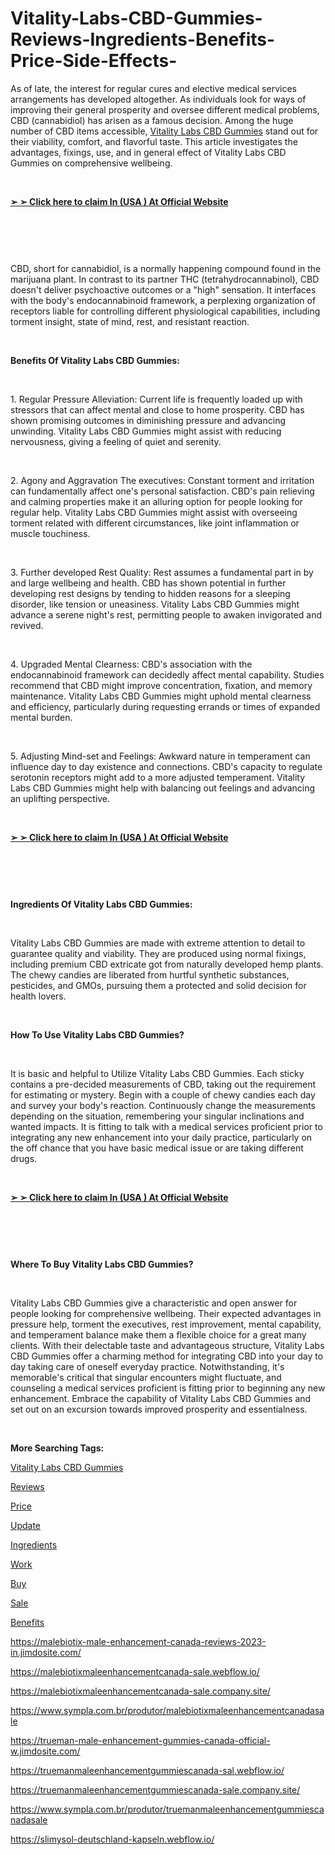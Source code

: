 # Vitality-Labs-CBD-Gummies-Reviews-Ingredients-Benefits-Price-Side-Effects-
<p>As of late, the interest for regular cures and elective medical services arrangements has developed altogether. As individuals look for ways of improving their general prosperity and oversee different medical problems, CBD (cannabidiol) has arisen as a famous decision. Among the huge number of CBD items accessible,&nbsp;<a href="https://vitalitylabs-cbd-gummies.webflow.io/">Vitality Labs CBD Gummies</a>&nbsp;stand out for their viability, comfort, and flavorful taste. This article investigates the advantages, fixings, use, and in general effect of Vitality Labs CBD Gummies on comprehensive wellbeing.</p>
<p>&nbsp;</p>
<p><strong><a href="https://fitbreathing.com/recommends/vitality-labs-cbd-gummies/">➢ ➢ Click here to claim In (USA ) At Official Website</a></strong></p>
<p>&nbsp;</p>
<p><a href="https://fitbreathing.com/recommends/vitality-labs-cbd-gummies/"><img src="https://s3.amazonaws.com/8silo.penzu.com/photos/12342351/big/Let_s_Keto_Brazil_1.jpg?1687771433" alt="" border="0" /></a></p>
<p>&nbsp;</p>
<p>CBD, short for cannabidiol, is a normally happening compound found in the marijuana plant. In contrast to its partner THC (tetrahydrocannabinol), CBD doesn't deliver psychoactive outcomes or a "high" sensation. It interfaces with the body's endocannabinoid framework, a perplexing organization of receptors liable for controlling different physiological capabilities, including torment insight, state of mind, rest, and resistant reaction.</p>
<p>&nbsp;</p>
<p><strong>Benefits Of Vitality Labs CBD Gummies:</strong></p>
<p>&nbsp;</p>
<p>1. Regular Pressure Alleviation: Current life is frequently loaded up with stressors that can affect mental and close to home prosperity. CBD has shown promising outcomes in diminishing pressure and advancing unwinding. Vitality Labs CBD Gummies might assist with reducing nervousness, giving a feeling of quiet and serenity.</p>
<p>&nbsp;</p>
<p>2. Agony and Aggravation The executives: Constant torment and irritation can fundamentally affect one's personal satisfaction. CBD's pain relieving and calming properties make it an alluring option for people looking for regular help. Vitality Labs CBD Gummies might assist with overseeing torment related with different circumstances, like joint inflammation or muscle touchiness.</p>
<p>&nbsp;</p>
<p>3. Further developed Rest Quality: Rest assumes a fundamental part in by and large wellbeing and health. CBD has shown potential in further developing rest designs by tending to hidden reasons for a sleeping disorder, like tension or uneasiness. Vitality Labs CBD Gummies might advance a serene night's rest, permitting people to awaken invigorated and revived.</p>
<p>&nbsp;</p>
<p>4. Upgraded Mental Clearness: CBD's association with the endocannabinoid framework can decidedly affect mental capability. Studies recommend that CBD might improve concentration, fixation, and memory maintenance. Vitality Labs CBD Gummies might uphold mental clearness and efficiency, particularly during requesting errands or times of expanded mental burden.</p>
<p>&nbsp;</p>
<p>5. Adjusting Mind-set and Feelings: Awkward nature in temperament can influence day to day existence and connections. CBD's capacity to regulate serotonin receptors might add to a more adjusted temperament. Vitality Labs CBD Gummies might help with balancing out feelings and advancing an uplifting perspective.</p>
<p>&nbsp;</p>
<p><strong><a href="https://fitbreathing.com/recommends/vitality-labs-cbd-gummies/">➢ ➢ Click here to claim In (USA ) At Official Website</a></strong></p>
<p>&nbsp;</p>
<p><a href="https://fitbreathing.com/recommends/vitality-labs-cbd-gummies/"><img src="https://s3.amazonaws.com/2silo.penzu.com/photos/12342353/big/Let_s_Keto_Brazil_3.jpg?1687771446" alt="" border="0" /></a></p>
<p>&nbsp;</p>
<p><strong>Ingredients Of Vitality Labs CBD Gummies:</strong></p>
<p>&nbsp;</p>
<p>Vitality Labs CBD Gummies are made with extreme attention to detail to guarantee quality and viability. They are produced using normal fixings, including premium CBD extricate got from naturally developed hemp plants. The chewy candies are liberated from hurtful synthetic substances, pesticides, and GMOs, pursuing them a protected and solid decision for health lovers.</p>
<p>&nbsp;</p>
<p><strong>How To Use Vitality Labs CBD Gummies?</strong></p>
<p>&nbsp;</p>
<p>It is basic and helpful to Utilize Vitality Labs CBD Gummies. Each sticky contains a pre-decided measurements of CBD, taking out the requirement for estimating or mystery. Begin with a couple of chewy candies each day and survey your body's reaction. Continuously change the measurements depending on the situation, remembering your singular inclinations and wanted impacts. It is fitting to talk with a medical services proficient prior to integrating any new enhancement into your daily practice, particularly on the off chance that you have basic medical issue or are taking different drugs.</p>
<p>&nbsp;</p>
<p><strong><a href="https://fitbreathing.com/recommends/vitality-labs-cbd-gummies/">➢ ➢ Click here to claim In (USA ) At Official Website</a></strong></p>
<p>&nbsp;</p>
<p><a href="https://fitbreathing.com/recommends/vitality-labs-cbd-gummies/"><img src="https://s3.amazonaws.com/6silo.penzu.com/photos/12342357/big/Let_s_Keto_Brazil_2.jpg?1687771460" alt="" border="0" /></a></p>
<p>&nbsp;</p>
<p><strong>Where To Buy Vitality Labs CBD Gummies?</strong></p>
<p>&nbsp;</p>
<p>Vitality Labs CBD Gummies give a characteristic and open answer for people looking for comprehensive wellbeing. Their expected advantages in pressure help, torment the executives, rest improvement, mental capability, and temperament balance make them a flexible choice for a great many clients. With their delectable taste and advantageous structure, Vitality Labs CBD Gummies offer a charming method for integrating CBD into your day to day taking care of oneself everyday practice. Notwithstanding, it's memorable's critical that singular encounters might fluctuate, and counseling a medical services proficient is fitting prior to beginning any new enhancement. Embrace the capability of Vitality Labs CBD Gummies and set out on an excursion towards improved prosperity and essentialness.</p>
<p>&nbsp;</p>
<p><strong>More Searching Tags:</strong></p>
<p><a href="https://fitbreathing.com/vitality-labs-cbd-gummies/">Vitality Labs CBD Gummies</a></p>
<p><a href="https://www.sympla.com.br/produtor/vitalitylabscbdgummiesfored">Reviews</a></p>
<p><a href="https://vitalitylabs-cbd-gummies-500mg.webflow.io/">Price</a></p>
<p><a href="https://lookerstudio.google.com/reporting/7dce0604-2b12-4012-99eb-d04d4b3a0f8e">Update</a></p>
<p><a href="https://colab.research.google.com/drive/1rD47xqt-lYRkCT-jSpwTaVwSYVF6S70b?usp=sharing">Ingredients</a></p>
<p><a href="https://sites.google.com/view/vitalitylabs-cbd-gummies-500mg/home">Work</a></p>
<p><a href="https://vitalitylabscbdgummies-price.company.site/">Buy</a></p>
<p><a href="https://www.yepdesk.com/vitality-labs-cbd-gummies">Sale</a></p>
<p><a href="https://www.yepdesk.com/vitality-labs-male-enhancement-cbd-gummies">Benefits</a></p>
<p><a href="https://malebiotix-male-enhancement-canada-reviews-2023-in.jimdosite.com/">https://malebiotix-male-enhancement-canada-reviews-2023-in.jimdosite.com/</a></p>
<p><a href="https://malebiotixmaleenhancementcanada-sale.webflow.io/">https://malebiotixmaleenhancementcanada-sale.webflow.io/</a></p>
<p><a href="https://malebiotixmaleenhancementcanada-sale.company.site/">https://malebiotixmaleenhancementcanada-sale.company.site/</a></p>
<p><a href="https://www.sympla.com.br/produtor/malebiotixmaleenhancementcanadasale">https://www.sympla.com.br/produtor/malebiotixmaleenhancementcanadasale</a></p>
<p><a href="https://trueman-male-enhancement-gummies-canada-official-w.jimdosite.com/">https://trueman-male-enhancement-gummies-canada-official-w.jimdosite.com/</a></p>
<p><a href="https://truemanmaleenhancementgummiescanada-sal.webflow.io/">https://truemanmaleenhancementgummiescanada-sal.webflow.io/</a></p>
<p><a href="https://truemanmaleenhancementgummiescanada-sale.company.site/">https://truemanmaleenhancementgummiescanada-sale.company.site/</a></p>
<p><a href="https://www.sympla.com.br/produtor/truemanmaleenhancementgummiescanadasale">https://www.sympla.com.br/produtor/truemanmaleenhancementgummiescanadasale</a></p>
<p><a href="https://slimysol-deutschland-kapseln.webflow.io/">https://slimysol-deutschland-kapseln.webflow.io/</a></p>
<p>&nbsp;</p>

